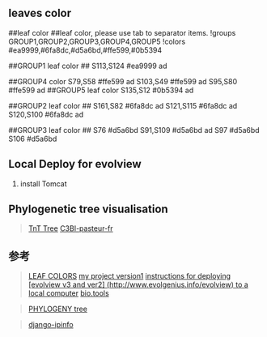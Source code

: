 ## leaves color
##leaf color
##leaf color, please use tab to separator items.
!groups	GROUP1,GROUP2,GROUP3,GROUP4,GROUP5
!colors	#ea9999,#6fa8dc,#d5a6bd,#ffe599,#0b5394

##GROUP1 leaf color ##
S113,S124   #ea9999 ad

##GROUP4 color
S79,S58   #ffe599   ad
S103,S49 #ffe599    ad
S95,S80 #ffe599 ad
##GROUP5 leaf color
S135,S12    #0b5394  ad


##GROUP2 leaf color ##
S161,S82    #6fa8dc ad
S121,S115   #6fa8dc ad
S120,S100   #6fa8dc ad

##GROUP3 leaf color ##
S76 #d5a6bd
S91,S109    #d5a6bd ad
S97	#d5a6bd
S106    #d5a6bd
## Local Deploy for evolview
1. install Tomcat


## Phylogenetic tree visualisation

>[TnT Tree](http://tntvis.github.io/tnt.tree/examples/index.html)
>[C3BI-pasteur-fr](https://github.com/C3BI-pasteur-fr/ngphylogeny-django)

## 参考
>[LEAF COLORS](https://www.evolgenius.info/evolview-v3/helpsite/dat6.html)
>[my project version1](https://www.evolgenius.info/evolview-v3/#shared/teatree11_03_SdJOddiAUB/teatree%20:%20teatree11_03)
>[instructions for deploying [evolview v3 and ver2] (http://www.evolgenius.info/evolview) to a local computer](https://balaram26.github.io/evolview.github.io/locdeploy/)
>[bio.tools ](https://www.bio.tools/phylocloud)

>[PHYLOGENY tree](https://molbiol-tools.ca/Phylogeny.htm)

>[django-ipinfo](https://github.com/ipinfo/django)